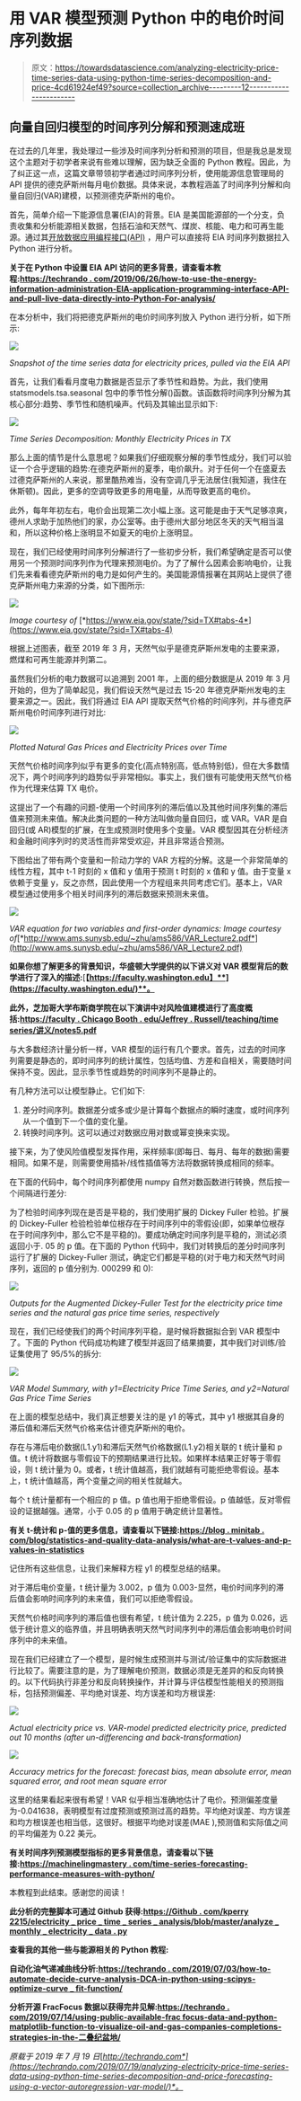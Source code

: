 # 用 VAR 模型预测 Python 中的电价时间序列数据

> 原文：<https://towardsdatascience.com/analyzing-electricity-price-time-series-data-using-python-time-series-decomposition-and-price-4cd61924ef49?source=collection_archive---------12----------------------->

## 向量自回归模型的时间序列分解和预测速成班

在过去的几年里，我处理过一些涉及时间序列分析和预测的项目，但是我总是发现这个主题对于初学者来说有些难以理解，因为缺乏全面的 Python 教程。因此，为了纠正这一点，这篇文章带领初学者通过时间序列分析，使用能源信息管理局的 API 提供的德克萨斯州每月电价数据。具体来说，本教程涵盖了时间序列分解和向量自回归(VAR)建模，以预测德克萨斯州的电价。

首先，简单介绍一下能源信息署(EIA)的背景。EIA 是美国能源部的一个分支，负责收集和分析能源相关数据，包括石油和天然气、煤炭、核能、电力和可再生能源。通过其[开放数据应用编程接口(API)](https://www.eia.gov/opendata/) ，用户可以直接将 EIA 时间序列数据拉入 Python 进行分析。

**关于在 Python 中设置 EIA API 访问的更多背景，请查看本教程:**[**https://techrando . com/2019/06/26/how-to-use-the-energy-information-administration-EIA-application-programming-interface-API-and-pull-live-data-directly-into-Python-For-analysis/**](https://techrando.com/2019/06/26/how-to-use-the-energy-information-administration-eia-application-programming-interface-api-and-pull-live-data-directly-into-python-for-analysis/)

在本分析中，我们将把德克萨斯州的电价时间序列放入 Python 进行分析，如下所示:

![](img/d3e2ffa5e6081640a02f43593e8058ad.png)

*Snapshot of the time series data for electricity prices, pulled via the EIA API*

首先，让我们看看月度电力数据是否显示了季节性和趋势。为此，我们使用 statsmodels.tsa.seasonal 包中的季节性分解()函数。该函数将时间序列分解为其核心部分:趋势、季节性和随机噪声。代码及其输出显示如下:

![](img/b46d498b8175d290742342c6a2f3d675.png)

*Time Series Decomposition: Monthly Electricity Prices in TX*

那么上面的情节是什么意思呢？如果我们仔细观察分解的季节性成分，我们可以验证一个合乎逻辑的趋势:在德克萨斯州的夏季，电价飙升。对于任何一个在盛夏去过德克萨斯州的人来说，那里酷热难当，没有空调几乎无法居住(我知道，我住在休斯顿)。因此，更多的空调导致更多的用电量，从而导致更高的电价。

此外，每年年初左右，电价会出现第二次小幅上涨。这可能是由于天气足够凉爽，德州人求助于加热他们的家，办公室等。由于德州大部分地区冬天的天气相当温和，所以这种价格上涨明显不如夏天的电价上涨明显。

现在，我们已经使用时间序列分解进行了一些初步分析，我们希望确定是否可以使用另一个预测时间序列作为代理来预测电价。为了了解什么因素会影响电价，让我们先来看看德克萨斯州的电力是如何产生的。美国能源情报署在其网站上提供了德克萨斯州电力来源的分类，如下图所示:

![](img/d5bf1fb81354bf2e19e7c1177c8dd144.png)

*Image courtesy of* [*https://www.eia.gov/state/?sid=TX#tabs-4*](https://www.eia.gov/state/?sid=TX#tabs-4)

根据上述图表，截至 2019 年 3 月，天然气似乎是德克萨斯州发电的主要来源，燃煤和可再生能源并列第二。

虽然我们分析的电力数据可以追溯到 2001 年，上面的细分数据是从 2019 年 3 月开始的，但为了简单起见，我们假设天然气是过去 15-20 年德克萨斯州发电的主要来源之一。因此，我们将通过 EIA API 提取天然气价格的时间序列，并与德克萨斯州电价时间序列进行对比:

![](img/ab34fc393f6bd17491584474030717d9.png)

*Plotted Natural Gas Prices and Electricity Prices over Time*

天然气价格时间序列似乎有更多的变化(高点特别高，低点特别低)，但在大多数情况下，两个时间序列的趋势似乎非常相似。事实上，我们很有可能使用天然气价格作为代理来估算 TX 电价。

这提出了一个有趣的问题-使用一个时间序列的滞后值以及其他时间序列集的滞后值来预测未来值。解决此类问题的一种方法叫做向量自回归，或 VAR。VAR 是自回归(或 AR)模型的扩展，在生成预测时使用多个变量。VAR 模型因其在分析经济和金融时间序列时的灵活性而非常受欢迎，并且非常适合预测。

下图给出了带有两个变量和一阶动力学的 VAR 方程的分解。这是一个非常简单的线性方程，其中 t-1 时刻的 x 值和 y 值用于预测 t 时刻的 x 值和 y 值。由于变量 x 依赖于变量 y，反之亦然，因此使用一个方程组来共同考虑它们。基本上，VAR 模型通过使用多个相关时间序列的滞后数据来预测未来值。

![](img/1bcd8979d39464824266ddc1b6806a96.png)

*VAR equation for two variables and first-order dynamics: Image courtesy of*[*http://www.ams.sunysb.edu/~zhu/ams586/VAR_Lecture2.pdf*](http://www.ams.sunysb.edu/~zhu/ams586/VAR_Lecture2.pdf)

**如果你想了解更多的背景知识，华盛顿大学提供的以下讲义对 VAR 模型背后的数学进行了深入的描述:**[**【https://faculty.washington.edu】**](https://faculty.washington.edu/)**。**

**此外，芝加哥大学布斯商学院在以下演讲中对风险值建模进行了高度概括:**[**https://faculty . Chicago Booth . edu/Jeffrey . Russell/teaching/time series/讲义/notes5.pdf**](https://faculty.chicagobooth.edu/jeffrey.russell/teaching/timeseries/handouts/notes5.pdf)

与大多数经济计量分析一样，VAR 模型的运行有几个要求。首先，过去的时间序列需要是静态的，即时间序列的统计属性，包括均值、方差和自相关，需要随时间保持不变。因此，显示季节性或趋势的时间序列不是静止的。

有几种方法可以让模型静止。它们如下:

1.  差分时间序列。数据差分或多或少是计算每个数据点的瞬时速度，或时间序列从一个值到下一个值的变化量。
2.  转换时间序列。这可以通过对数据应用对数或幂变换来实现。

接下来，为了使风险值模型发挥作用，采样频率(即每日、每月、每年的数据)需要相同。如果不是，则需要使用插补/线性插值等方法将数据转换成相同的频率。

在下面的代码中，每个时间序列都使用 numpy 自然对数函数进行转换，然后按一个间隔进行差分:

为了检验时间序列现在是否是平稳的，我们使用扩展的 Dickey Fuller 检验。扩展的 Dickey-Fuller 检验检验单位根存在于时间序列中的零假设(即，如果单位根存在于时间序列中，那么它不是平稳的)。要成功确定时间序列是平稳的，测试必须返回小于. 05 的 p 值。在下面的 Python 代码中，我们对转换后的差分时间序列运行了扩展的 Dickey-Fuller 测试，确定它们都是平稳的(对于电力和天然气时间序列，返回的 p 值分别为. 000299 和 0):

![](img/8e53bcd6c13c037ac841b4501d55801c.png)

*Outputs for the Augmented Dickey-Fuller Test for the electricity price time series and the natural gas price time series, respectively*

现在，我们已经使我们的两个时间序列平稳，是时候将数据拟合到 VAR 模型中了。下面的 Python 代码成功构建了模型并返回了结果摘要，其中我们对训练/验证集使用了 95/5%的拆分:

![](img/ed642c146f975582275cd19c56a8bfd2.png)

*VAR Model Summary, with y1=Electricity Price Time Series, and y2=Natural Gas Price Time Series*

在上面的模型总结中，我们真正想要关注的是 y1 的等式，其中 y1 根据其自身的滞后值和滞后天然气价格来估计德克萨斯州的电价。

存在与滞后电价数据(L1.y1)和滞后天然气价格数据(L1.y2)相关联的 t 统计量和 p 值。t 统计将数据与零假设下的预期结果进行比较。如果样本结果正好等于零假设，则 t 统计量为 0。或者，t 统计值越高，我们就越有可能拒绝零假设。基本上，t 统计值越高，两个变量之间的相关性就越大。

每个 t 统计量都有一个相应的 p 值。p 值也用于拒绝零假设。p 值越低，反对零假设的证据越强。通常，小于 0.05 的 p 值用于确定统计显著性。

**有关 t-统计和 p-值的更多信息，请查看以下链接:**[**https://blog . minitab . com/blog/statistics-and-quality-data-analysis/what-are-t-values-and-p-values-in-statistics**](https://blog.minitab.com/blog/statistics-and-quality-data-analysis/what-are-t-values-and-p-values-in-statistics)

记住所有这些信息，让我们来解释方程 y1 的模型总结的结果。

对于滞后电价变量，t 统计量为 3.002，p 值为 0.003-显然，电价时间序列的滞后值会影响时间序列的未来值，我们可以拒绝零假设。

天然气价格时间序列的滞后值也很有希望，t 统计值为 2.225，p 值为 0.026，远低于统计意义的临界值，并且明确表明天然气时间序列中的滞后值会影响电价时间序列中的未来值。

现在我们已经建立了一个模型，是时候生成预测并与测试/验证集中的实际数据进行比较了。需要注意的是，为了理解电价预测，数据必须是无差异的和反向转换的。以下代码执行非差分和反向转换操作，并计算与评估模型性能相关的预测指标，包括预测偏差、平均绝对误差、均方误差和均方根误差:

![](img/d27579d46a0c8f836f9bee35f433cc92.png)

*Actual electricity price vs. VAR-model predicted electricity price, predicted out 10 months (after un-differencing and back-transformation)*

![](img/68ac8c5ab32cee9ad32936dd04b34b0b.png)

*Accuracy metrics for the forecast: forecast bias, mean absolute error, mean squared error, and root mean square error*

这里的结果看起来很有希望！VAR 似乎相当准确地估计了电价。预测偏差度量为-0.041638，表明模型有过度预测或预测过高的趋势。平均绝对误差、均方误差和均方根误差也相当低，这很好。根据平均绝对误差(MAE ),预测值和实际值之间的平均偏差为 0.22 美元。

**有关时间序列预测模型指标的更多背景信息，请查看以下链接:**[**https://machinelingmastery . com/time-series-forecasting-performance-measures-with-python/**](https://machinelearningmastery.com/time-series-forecasting-performance-measures-with-python/)

本教程到此结束。感谢您的阅读！

**此分析的完整脚本可通过 Github 获得:**[**https://Github . com/kperry 2215/electricity _ price _ time _ series _ analysis/blob/master/analyze _ monthly _ electricity _ data . py**](https://github.com/kperry2215/electricity_price_time_series_analysis/blob/master/analyze_monthly_electricity_data.py)

**查看我的其他一些与能源相关的 Python 教程:**

**自动化油气递减曲线分析:**[**https://techrando . com/2019/07/03/how-to-automate-decide-curve-analysis-DCA-in-python-using-scipys-optimize-curve _ fit-function/**](https://techrando.com/2019/07/03/how-to-automate-decline-curve-analysis-dca-in-python-using-scipys-optimize-curve_fit-function/)

**分析开源 FracFocus 数据以获得完井见解:**[**https://techrando . com/2019/07/14/using-public-available-frac focus-data-and-python-matplotlib-function-to-visualize-oil-and-gas-companies-completions-strategies-in-the-二叠纪盆地/**](https://techrando.com/2019/07/14/using-publicly-available-fracfocus-data-and-pythons-matplotlib-function-to-visualize-oil-and-gas-companies-completions-strategies-in-the-permian-basin/)

*原载于 2019 年 7 月 19 日*[*http://techrando.com*](https://techrando.com/2019/07/19/analyzing-electricity-price-time-series-data-using-python-time-series-decomposition-and-price-forecasting-using-a-vector-autoregression-var-model/)*。*